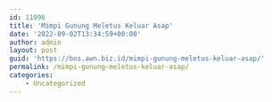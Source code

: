 ```yaml
---
id: 11096
title: 'Mimpi Gunung Meletus Keluar Asap'
date: '2022-09-02T13:34:59+00:00'
author: admin
layout: post
guid: 'https://bos.awn.biz.id/mimpi-gunung-meletus-keluar-asap/'
permalink: /mimpi-gunung-meletus-keluar-asap/
categories:
    - Uncategorized
---
```


